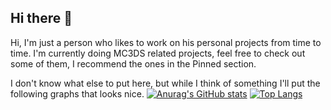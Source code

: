## Hi there 👋
Hi, I'm just a person who likes to work on his personal projects from time to time. I'm currently doing MC3DS related projects, feel free to check out some of them, I recommend the ones in the Pinned section.

I don't know what else to put here, but while I think of something I'll put the following graphs that looks nice.
[![Anurag's GitHub stats](https://github-readme-stats.vercel.app/api?username=STBrian&theme=codeSTACKr)](https://github.com/STBrian)
[![Top Langs](https://github-readme-stats.vercel.app/api/top-langs/?username=STBrian&layout=compact&theme=codeSTACKr)](https://github.com/STBrian)
<!--
**STBrian/STBrian** is a ✨ _special_ ✨ repository because its `README.md` (this file) appears on your GitHub profile.

Here are some ideas to get you started:

- 🔭 I’m currently working on ...
- 🌱 I’m currently learning ...
- 👯 I’m looking to collaborate on ...
- 🤔 I’m looking for help with ...
- 💬 Ask me about ...
- 📫 How to reach me: ...
- 😄 Pronouns: ...
- ⚡ Fun fact: ...
-->
